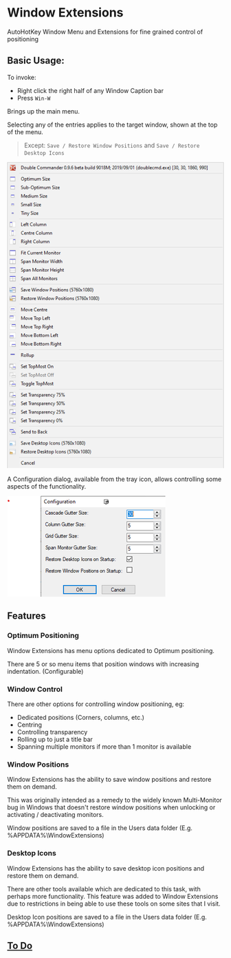 # Window Extensions

AutoHotKey Window Menu and Extensions for fine grained control of positioning

## Basic Usage:

To invoke:

- Right click the right half of any Window Caption bar
- Press `Win-W`

Brings up the main menu.

Selecting any of the entries applies to the target window, shown at the top of the menu.

> Except: `Save / Restore Window Positions` and `Save / Restore Desktop Icons`

![Main Menu](Docs/MainMenu.png)

A Configuration dialog, available from the tray icon, allows controlling some aspects of the functionality.

![Configuration Dialog](Docs/ConfigurationDialog.png)

## Features

### Optimum Positioning

Window Extensions has menu options dedicated to Optimum positioning.

There are 5 or so menu items that position windows with increasing indentation. (Configurable)

### Window Control

There are other options for controlling window positioning, eg:

- Dedicated positions (Corners, columns, etc.)
- Centring
- Controlling transparency
- Rolling up to just a title bar
- Spanning multiple monitors if more than 1 monitor is available

### Window Positions

Window Extensions has the ability to save window positions and restore them on demand.

This was originally intended as a remedy to the widely known Multi-Monitor bug in Windows that doesn't restore window positions when unlocking or activating /  deactivating monitors.

Window positions are saved to a file in the Users data folder (E.g. %APPDATA%\WindowExtensions)

### Desktop Icons

Window Extensions has the ability to save desktop icon positions and restore them on demand.

There are other tools available which are dedicated to this task, with perhaps more functionality. This feature was added to Window Extensions due to restrictions in being able to use these tools on some sites that I visit.

Desktop Icon positions are saved to a file in the Users data folder (E.g. %APPDATA%\WindowExtensions)

## [To Do](Docs/todo.md)
